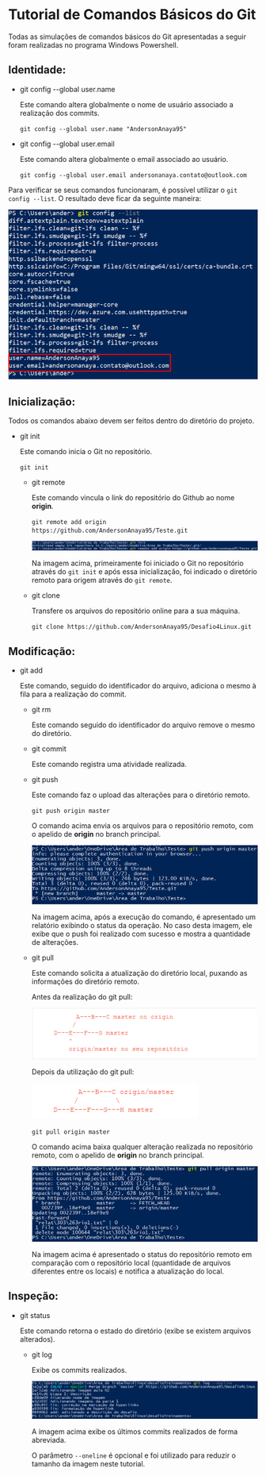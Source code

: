 # Tutorial de Comandos Básicos do Git

Todas as simulações de comandos básicos do Git apresentadas a seguir foram realizadas no programa Windows Powershell.

## Identidade:


* git config --global user.name

  Este comando altera globalmente o nome de usuário associado a realização dos commits.

  `git config --global user.name "AndersonAnaya95"`

* git config --global user.email

  Este comando altera globalmente o email associado ao usuário.

  `git config --global user.email andersonanaya.contato@outlook.com`

Para verificar se seus comandos funcionaram, é possível utilizar o `git config --list`. O resultado deve ficar da seguinte maneira:

![git name e email](images/01.PNG.png "git name e email")


## Inicialização:


Todos os comandos abaixo devem ser feitos dentro do diretório do projeto.

* git init

    Este comando inicia o Git no repositório.
    
    `git init`

  * git remote

    Este comando vincula o link do repositório do Github ao nome **origin**.

    `git remote add origin https://github.com/AndersonAnaya95/Teste.git`
    
    ![git init e remote](images/02.PNG "git init e remote")
    
    Na imagem acima, primeiramente foi iniciado o Git no repositório através do `git init` e após essa inicialização, foi indicado o diretório remoto para origem através do `git remote`.
    
  * git clone
  
    Transfere os arquivos do repositório online para a sua máquina.
    
    `git clone https://github.com/AndersonAnaya95/Desafio4Linux.git`
    
    
## Modificação:


* git add

  Este comando, seguido do identificador do arquivo, adiciona o mesmo à fila para a realização do commit.

    * git rm
  
      Este comando seguido do identificador do arquivo remove o mesmo do diretório.
  
    * git commit
  
      Este comando registra uma atividade realizada.
  
    * git push
  
      Este comando faz o upload das alterações para o diretório remoto.
  
      `git push origin master`
  
      O comando acima envia os arquivos para o repositório remoto, com o apelido de **origin** no branch principal.
      
      ![git push](images/03.PNG "git push")
      
      Na imagem acima, após a execução do comando, é apresentado um relatório exibindo o status da operação. No caso desta imagem, ele exibe que o push foi realizado com sucesso e mostra a quantidade de alterações.
  
    * git pull
  
      Este comando solicita a atualização do diretório local, puxando as informações do diretório remoto.
      
      Antes da realização do git pull:
      
      ![antes pull](images/antes-pull.png "antes pull")
      
      Depois da utilização do git pull:
      
      ![depois pull](images/depois-pull.png "depois pull")
  
      `git pull origin master`
  
      O comando acima baixa qualquer alteração realizada no repositório remoto, com o apelido de **origin** no branch principal.
      
      ![git pull](images/pull.PNG "git pull")
      
      Na imagem acima é apresentado o status do repositório remoto em comparação com o repositório local (quantidade de arquivos diferentes entre os locais) e notifica a atualização do local.


## Inspeção:


* git status

  Este comando retorna o estado do diretório (exibe se existem arquivos alterados).

    * git log
  
      Exibe os commits realizados.
      
      ![git log](images/git-log.PNG "git log")
      
      A imagem acima exibe os últimos commits realizados de forma abreviada.
      
      O parâmetro `--oneline` é opcional e foi utilizado para reduzir o tamanho da imagem neste tutorial.
      
